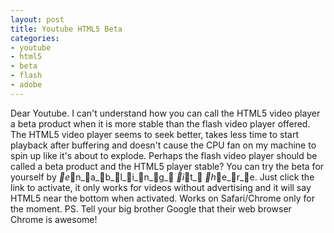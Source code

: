 ```yaml
---
layout: post
title: Youtube HTML5 Beta
categories:
- youtube
- html5
- beta
- flash
- adobe
---
```

Dear Youtube.
I can't understand how you can call the HTML5 video player a beta product
when it is more stable than the flash video player offered. The HTML5 video
player seems to seek better, takes less time to start playback after buffering
and doesn't cause the CPU fan on my machine to spin up like it's
about to explode.
Perhaps the flash video player should be called a beta product and the HTML5
player stable?
You can try the beta for yourself by _e_n_a_b_l_i_n_g_ _i_t_ _h_e_r_e. Just click the link to
activate, it only works for videos without advertising and it will say HTML5
near the bottom when activated. Works on Safari/Chrome only for the moment.
PS. Tell your big brother Google that their web browser Chrome is awesome!
